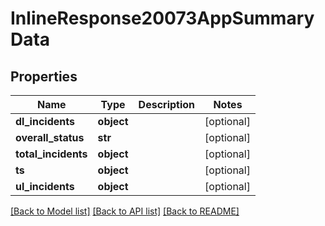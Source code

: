 # InlineResponse20073AppSummaryData

## Properties
Name | Type | Description | Notes
------------ | ------------- | ------------- | -------------
**dl_incidents** | **object** |  | [optional] 
**overall_status** | **str** |  | [optional] 
**total_incidents** | **object** |  | [optional] 
**ts** | **object** |  | [optional] 
**ul_incidents** | **object** |  | [optional] 

[[Back to Model list]](../README.md#documentation-for-models) [[Back to API list]](../README.md#documentation-for-api-endpoints) [[Back to README]](../README.md)

